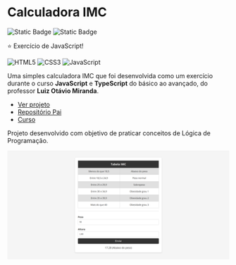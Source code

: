 # Calculadora IMC

![Static Badge](https://img.shields.io/badge/made_by-alemobn-0D0C0C)
![Static Badge](https://img.shields.io/badge/license-MIT-0D0C0C)

⭐ Exercício de JavaScript!

![HTML5](https://img.shields.io/badge/html5-%23E34F26.svg?style=for-the-badge&logo=html5&logoColor=white)
![CSS3](https://img.shields.io/badge/css3-%231572B6.svg?style=for-the-badge&logo=css3&logoColor=white)
![JavaScript](https://img.shields.io/badge/javascript-%23323330.svg?style=for-the-badge&logo=javascript&logoColor=%23F7DF1E)

Uma simples calculadora IMC que foi desenvolvida como um exercício durante o curso **JavaScript** e **TypeScript** do básico ao avançado, do professor **Luiz Otávio Miranda**.

* [Ver projeto](https://alemobn.github.io/imc-calculator-js/)
* [Repositório Pai](https://www.github.com/alemobn/study_javascript-typescript-luizomf)
* [Curso](https://www.udemy.com/course/curso-de-javascript-moderno-do-basico-ao-avancado/learn/lecture/16342392?start=0#overview)

Projeto desenvolvido com objetivo de praticar conceitos de Lógica de Programação.

![Demo](docs/demo.png)